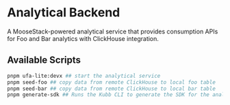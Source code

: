 # Analytical Backend

A MooseStack-powered analytical service that provides consumption APIs for Foo and Bar analytics with ClickHouse integration.

## Available Scripts

```bash
pnpm ufa-lite:devx ## start the analytical service
pnpm seed-foo ## copy data from remote ClickHouse to local foo table
pnpm seed-bar ## copy data from remote ClickHouse to local bar table
pnpm generate-sdk ## Runs the Kubb CLI to generate the SDK for the analytical service
```
